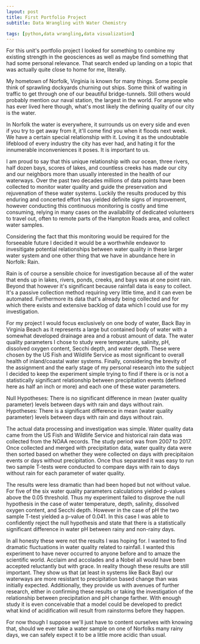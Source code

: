 ```yaml
---
layout: post
title: First Portfolio Project
subtitle: Data Wrangling with Water Chemistry

tags: [python,data wrangling,data visualization]
---
```


For this unit's portfolio project I looked for something to combine my existing strength in the geosciences as well as maybe find something that had some personal relevance. That search ended up landing on a topic that was actually quite close to home for me, literally.

My hometown of Norfolk, Virginia is known for many things. Some people think of sprawling dockyards churning out ships. Some think of waiting in traffic to get through one of our beautiful bridge-tunnels. Still others would probably mention our naval station, the largest in the world. For anyone who has ever lived here though, what's most likely the defining quality of our city is the water.

In Norfolk the water is everywhere, it surrounds us on every side and even if you try to get away from it, it'll come find you when it floods next week. We have a certain special relationship with it. Loving it as the undoubtable lifeblood of every industry the city has ever had, and hating it for the innumerable inconveniences it poses. It is important to us.

I am proud to say that this unique relationship with our ocean, three rivers, half dozen bays, scores of lakes, and countless creeks has made our city and our neighbors more than usually interested in the health of our waterways. Over the past two decades millions of data points have been collected to monitor water quality and guide the preservation and rejuvenation of these water systems. Luckily the results produced by this enduring and concerted effort has yielded definite signs of improvement, however conducting this continuous monitoring is costly and time consuming, relying in many cases on the availability of dedicated volunteers to travel out, often to remote parts of the Hampton Roads area, and collect water samples. 

Considering the fact that this monitoring would be required for the forseeable future I decided it would be a worthwhile endeavor to invesitigate potential relationships between water quality in these larger water system and one other thing that we have in abundance here in Norfolk: Rain.

Rain is of course a sensible choice for investigation because all of the water that ends up in lakes, rivers, ponds, creeks, and bays was at one point rain. Beyond that however it's significant because rainfall data is easy to collect. It's a passive collection method requiring very little time, and it can even be automated. Furthermore its data that's already being collected and for which there exists and extensive backlog of data which I could use for my investigation.

For my project I would focus exclusively on one body of water, Back Bay in Virginia Beach as it represents a large but contained body of water with a somewhat developed drainage area and a robust amount of data. The water quality parameters I chose to study were temperature, salinity, pH, dissolved oxygen content, Secchi depth, and water depth. These were chosen by the US Fish and Wildlife Service as most significant to overall health of inland/coastal water systems. Finally, considering the brevity of the assignment and the early stage of my personal research into the subject I decided to keep the experiment simple trying to find if there is or is not a statistically significant relationship between precipitation events (defined here as half an inch or more) and each one of these water parameters.

Null Hypotheses: There is no significant difference in mean (water quality parameter) levels between days with rain and days without rain.
Hypotheses: There is a significant difference in mean (water quality parameter) levels between days with rain and days without rain.

The actual data processing and investigation was simple. Water quality data came from the US Fish and Wildlife Service and historical rain data was collected from the NOAA records. The study period was from 2007 to 2017. Once collected and merged with precipitation data, water quality data were then sorted based on whether they were collected on days with precipitaion events or days without precipitation. Once thus separated it was easy to run two sample T-tests were conducted to compare days with rain to days without rain for each parameter of water quality.

The results were less dramatic than had been hoped but not without value. For five of the six water quality parameters calculations yielded p-values above the 0.05 threshold. Thus my experiment failed to disprove the null hypothesis in the case of water temperature, depth, salinity, dissolved oxygen content, and Secchi depth. However in the case of pH the two sample T-test yielded a p-value of 0.041. In this case I was able to confidently reject the null hypothesis and state that there is a statistically significant difference in water pH between rainy and non-rainy days.

In all honesty these were not the results I was hoping for. I wanted to find dramatic fluctuations in water quality related to rainfall. I wanted this experiment to have never occurred to anyone before and to amaze the scientific world. Acclaim and accolades and a Nobel all would have been accepted reluctantly but with grace. In reality though these results are still important. They show us that (at least in systems like Back Bay) our waterways are more resistant to precipitation based change than was initially expected. Additionally, they provide us with avenues of further research, either in confirming these results or taking the investigation of the relationship between precipitation and pH change farther. With enough study it is even conceivable that a model could be developed to predict what kind of acidification will result from rainstorms before they happen.

For now though I suppose we'll just have to content ourselves with knowing that, should we ever take a water sample on one of Norfolks many rainy days, we can safely expect it to be a little more acidic than usual.


